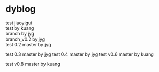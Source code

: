dyblog
======
test jiaoyigui  
test by kuang  
branch by jyg  
branch_v0.2 by jyg  
test 0.2 master by jyg

test 0.3 master by jyg
test 0.4 master by jyg
test v0.6 master by kuang

test v0.8 master by kuang
